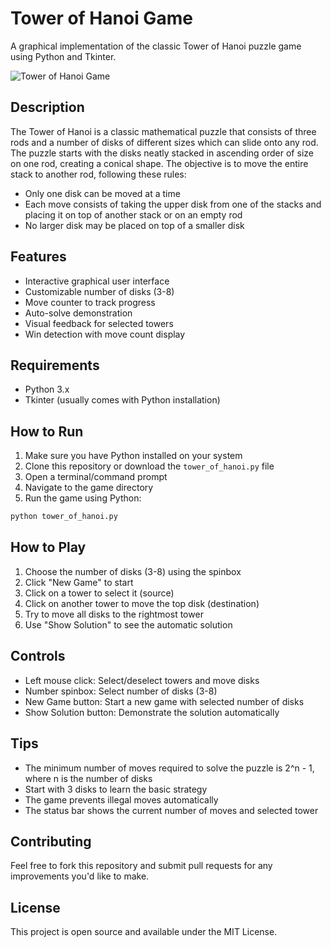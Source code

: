# Tower of Hanoi Game

A graphical implementation of the classic Tower of Hanoi puzzle game using Python and Tkinter.

![Tower of Hanoi Game](screenshot.png)

## Description

The Tower of Hanoi is a classic mathematical puzzle that consists of three rods and a number of disks of different sizes which can slide onto any rod. The puzzle starts with the disks neatly stacked in ascending order of size on one rod, creating a conical shape. The objective is to move the entire stack to another rod, following these rules:

- Only one disk can be moved at a time
- Each move consists of taking the upper disk from one of the stacks and placing it on top of another stack or on an empty rod
- No larger disk may be placed on top of a smaller disk

## Features

- Interactive graphical user interface
- Customizable number of disks (3-8)
- Move counter to track progress
- Auto-solve demonstration
- Visual feedback for selected towers
- Win detection with move count display

## Requirements

- Python 3.x
- Tkinter (usually comes with Python installation)

## How to Run

1. Make sure you have Python installed on your system
2. Clone this repository or download the `tower_of_hanoi.py` file
3. Open a terminal/command prompt
4. Navigate to the game directory
5. Run the game using Python:

```bash
python tower_of_hanoi.py
```

## How to Play

1. Choose the number of disks (3-8) using the spinbox
2. Click "New Game" to start
3. Click on a tower to select it (source)
4. Click on another tower to move the top disk (destination)
5. Try to move all disks to the rightmost tower
6. Use "Show Solution" to see the automatic solution

## Controls

- Left mouse click: Select/deselect towers and move disks
- Number spinbox: Select number of disks (3-8)
- New Game button: Start a new game with selected number of disks
- Show Solution button: Demonstrate the solution automatically

## Tips

- The minimum number of moves required to solve the puzzle is 2^n - 1, where n is the number of disks
- Start with 3 disks to learn the basic strategy
- The game prevents illegal moves automatically
- The status bar shows the current number of moves and selected tower

## Contributing

Feel free to fork this repository and submit pull requests for any improvements you'd like to make.

## License

This project is open source and available under the MIT License.